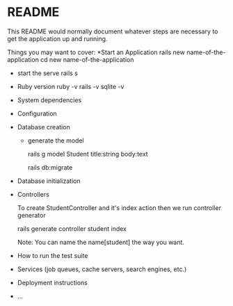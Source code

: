 # README

This README would normally document whatever steps are necessary to get the
application up and running.

Things you may want to cover:
*Start an Application
    rails new name-of-the-application
    cd new name-of-the-application
* start the serve
    rails s



* Ruby version
    ruby -v
    rails -v
    sqlite -v

* System dependencies

* Configuration

* Database creation

    * generate the model
    
        rails g model Student title:string body:text

        rails db:migrate

* Database initialization

* Controllers

    To create StudentController and it's index action then we run controller generator

    rails generate controller student index 

    Note: You can name the name[student] the way you want.


* How to run the test suite

* Services (job queues, cache servers, search engines, etc.)

* Deployment instructions

* ...

